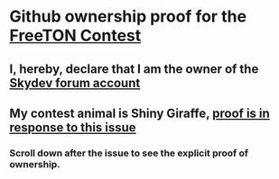 # Github ownership proof for the [FreeTON Contest](https://forum.freeton.org/t/reward-distribution-contest-telegram-ton-contests-winners-15-06-31-12-2020)
## I, hereby, declare that I am the owner of the [Skydev forum account](https://forum.freeton.org/u/Skydev)
## My contest animal is Shiny Giraffe, [proof is in response to this issue](https://contest.com/blockchain-2-bonus/entry1357#issue10998)
### Scroll down after the issue to see the explicit proof of ownership.
